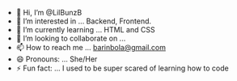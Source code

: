 - 👋 Hi, I’m @LilBunzB
- 👀 I’m interested in ... Backend, Frontend.
- 🌱 I’m currently learning ... HTML and CSS
- 💞️ I’m looking to collaborate on ...
- 📫 How to reach me ... barinbola@gmail.com
- 😄 Pronouns: ... She/Her
- ⚡ Fun fact: ... I used to be super scared of learning how to code

<!---
LilBunzB/LilBunzB is a ✨ special ✨ repository because its `README.md` (this file) appears on your GitHub profile.
You can click the Preview link to take a look at your changes.
--->
